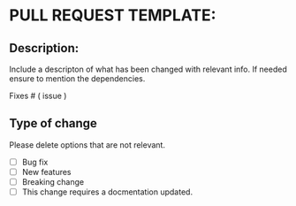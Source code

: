 #  PULL REQUEST TEMPLATE:

## Description:

Include a descripton of what has been changed with relevant info.
If needed ensure to mention the dependencies.

Fixes # ( issue )

## Type of change

Please delete options that are not relevant.

- [ ] Bug fix
- [ ] New features
- [ ] Breaking change
- [ ] This change requires a docmentation updated.

